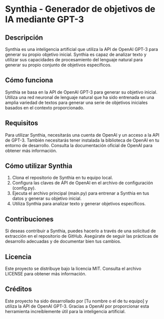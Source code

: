 # Synthia - Generador de objetivos de IA mediante GPT-3

## Descripción

Synthia es una inteligencia artificial que utiliza la API de OpenAI GPT-3 para generar su propio objetivo inicial. Synthia es capaz de analizar texto y utilizar sus capacidades de procesamiento del lenguaje natural para generar su propio conjunto de objetivos específicos.

## Cómo funciona

Synthia se basa en la API de OpenAI GPT-3 para generar su objetivo inicial. Utiliza una red neuronal de lenguaje natural que ha sido entrenada en una amplia variedad de textos para generar una serie de objetivos iniciales basados en el contexto proporcionado.

## Requisitos

Para utilizar Synthia, necesitarás una cuenta de OpenAI y un acceso a la API de GPT-3. También necesitarás tener instalada la biblioteca de OpenAI en tu entorno de desarrollo. Consulta la documentación oficial de OpenAI para obtener más información.

## Cómo utilizar Synthia

1. Clona el repositorio de Synthia en tu equipo local.
2. Configura las claves de API de OpenAI en el archivo de configuración (config.py).
3. Ejecuta el archivo principal (main.py) para entrenar a Synthia en tus datos y generar su objetivo inicial.
4. Utiliza Synthia para analizar texto y generar objetivos específicos.

## Contribuciones

Si deseas contribuir a Synthia, puedes hacerlo a través de una solicitud de extracción en el repositorio de GitHub. Asegúrate de seguir las prácticas de desarrollo adecuadas y de documentar bien tus cambios.

## Licencia

Este proyecto se distribuye bajo la licencia MIT. Consulta el archivo LICENSE para obtener más información.

## Créditos

Este proyecto ha sido desarrollado por [Tu nombre o el de tu equipo] y utiliza la API de OpenAI GPT-3. Gracias a OpenAI por proporcionar esta herramienta increíblemente útil para la inteligencia artificial.
